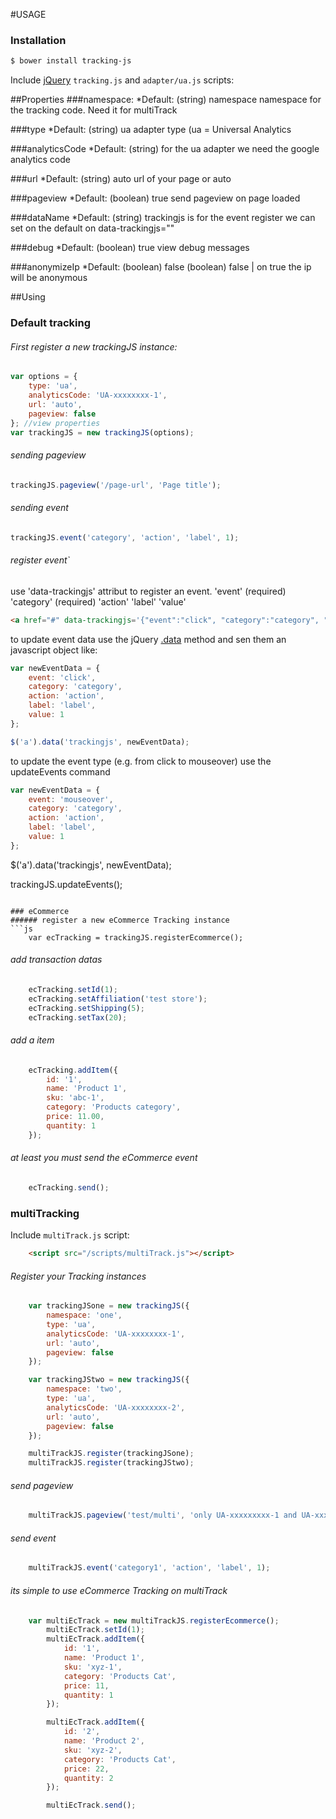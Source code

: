 #USAGE

### Installation

```bash
$ bower install tracking-js
```

Include [jQuery](http://ajax.googleapis.com/ajax/libs/jquery/1.11.1/jquery.min.js) `tracking.js` and `adapter/ua.js` scripts:
    <script src="//ajax.googleapis.com/ajax/libs/jquery/1.11.1/jquery.min.js"></script>
    <script src="/adapter/ua.js"></script>
    <script src="/tracking.js"></script>



##Properties
###namespace:
*Default: (string) namespace
namespace for the tracking code. Need it for multiTrack


###type
*Default: (string) ua
adapter type (ua = Universal Analytics


###analyticsCode
*Default: (string)
for the ua adapter we need the google analytics code

###url
*Default: (string) auto
url of your page or auto


###pageview
*Default: (boolean) true
send pageview on page loaded

###dataName
*Default: (string) trackingjs
is for the event register we can set on the default on data-trackingjs=""


###debug
*Default: (boolean) true
view debug messages

###anonymizeIp
*Default: (boolean) false
(boolean) false | on true the ip will be anonymous

##Using

### Default tracking
###### First register a new trackingJS instance:
```js
var options = {
    type: 'ua',
    analyticsCode: 'UA-xxxxxxxx-1',
    url: 'auto',
    pageview: false
}; //view properties
var trackingJS = new trackingJS(options);
```

###### sending pageview
```js
trackingJS.pageview('/page-url', 'Page title');
```

###### sending event
```js
trackingJS.event('category', 'action', 'label', 1);
```

###### register event`
use 'data-trackingjs' attribut to register an event.
'event' (required)
'category' (required)
'action'
'label'
'value'

```html
<a href="#" data-trackingjs='{"event":"click", "category":"category", "action":"action", "label":"label", "value":"1"}'>click to send event</a>
```

to update event data use the jQuery [.data](http://api.jquery.com/jquery.data/) method and sen them an javascript object like:
```js
var newEventData = {
    event: 'click',
    category: 'category',
    action: 'action',
    label: 'label',
    value: 1
};

$('a').data('trackingjs', newEventData);
```

to update the event type (e.g. from click to mouseover) use the updateEvents command
```js
var newEventData = {
    event: 'mouseover',
    category: 'category',
    action: 'action',
    label: 'label',
    value: 1
};
```

$('a').data('trackingjs', newEventData);

trackingJS.updateEvents();
```

### eCommerce
###### register a new eCommerce Tracking instance
```js
    var ecTracking = trackingJS.registerEcommerce();
```

###### add transaction datas
```js
    ecTracking.setId(1);
    ecTracking.setAffiliation('test store');
    ecTracking.setShipping(5);
    ecTracking.setTax(20);
```

###### add a item
```js
    ecTracking.addItem({
        id: '1',
        name: 'Product 1',
        sku: 'abc-1',
        category: 'Products category',
        price: 11.00,
        quantity: 1
    });
```

###### at least you must send the eCommerce event
```js
    ecTracking.send();
```

### multiTracking
Include `multiTrack.js` script:
```html
    <script src="/scripts/multiTrack.js"></script>
```

###### Register your Tracking instances
```js
    var trackingJSone = new trackingJS({
        namespace: 'one',
        type: 'ua',
        analyticsCode: 'UA-xxxxxxxx-1',
        url: 'auto',
        pageview: false
    });

    var trackingJStwo = new trackingJS({
        namespace: 'two',
        type: 'ua',
        analyticsCode: 'UA-xxxxxxxx-2',
        url: 'auto',
        pageview: false
    });

    multiTrackJS.register(trackingJSone);
    multiTrackJS.register(trackingJStwo);
```

###### send pageview
```js
    multiTrackJS.pageview('test/multi', 'only UA-xxxxxxxxx-1 and UA-xxxxxxxxx-2');
```

###### send event
```js
    multiTrackJS.event('category1', 'action', 'label', 1);
```

###### its simple to use eCommerce Tracking on multiTrack
```js
    var multiEcTrack = new multiTrackJS.registerEcommerce();
        multiEcTrack.setId(1);
        multiEcTrack.addItem({
            id: '1',
            name: 'Product 1',
            sku: 'xyz-1',
            category: 'Products Cat',
            price: 11,
            quantity: 1
        });

        multiEcTrack.addItem({
            id: '2',
            name: 'Product 2',
            sku: 'xyz-2',
            category: 'Products Cat',
            price: 22,
            quantity: 2
        });

        multiEcTrack.send();
```
